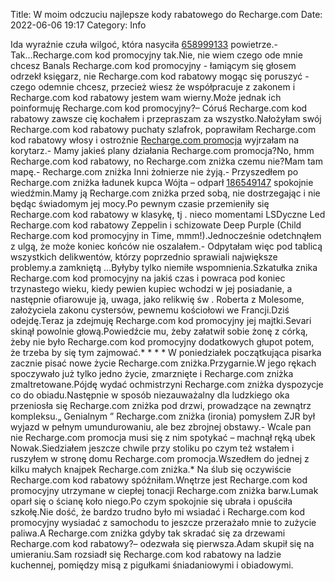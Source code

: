 Title: W moim odczuciu najlepsze kody rabatowego do Recharge.com
Date: 2022-06-06 19:17
Category: Info

Ida wyraźnie czuła wilgoć, która nasyciła [658999133](https://telinfo.co/pl/numer/658999133/) powietrze.- Tak...Recharge.com kod promocyjny tak.Nie, nie wiem czego ode mnie chcesz Banals Recharge.com kod promocyjny - łamiącym się głosem odrzekł księgarz, nie Recharge.com kod rabatowy mogąc się poruszyć - czego odemnie chcesz, przecież wiesz że współpracuje z zakonem i Recharge.com kod rabatowy jestem wam wierny.Może jednak ich poinformuję Recharge.com kod promocyjny?– Córuś Recharge.com kod rabatowy zawsze cię kochałem i przepraszam za wszystko.Nałożyłam swój Recharge.com kod rabatowy puchaty szlafrok, poprawiłam Recharge.com kod rabatowy włosy i ostrożnie [Recharge.com promocja](https://promki.pl/kody-rabatowe/rechargecom) wyjrzałam na korytarz.- Mamy jakieś plany działania Recharge.com promocja?No, hmm Recharge.com kod rabatowy, no Recharge.com zniżka czemu nie?Mam tam mapę.- Recharge.com zniżka Inni żołnierze nie żyją.- Przyszedłem po Recharge.com zniżka ładunek kupca Wójta – odparł [186549147](https://telinfo.co/fr/numero/serie/186/54/91/) spokojnie wiedźmin.Mamy ją Recharge.com zniżka przed sobą, nie dostrzegając i nie będąc świadomym jej mocy.Po pewnym czasie przemieniły się Recharge.com kod rabatowy w klasykę, tj . nieco momentami LSDyczne Led Recharge.com kod rabatowy Zeppelin i schizowate Deep Purple (Child Recharge.com kod promocyjny in Time, mmm!).Jednocześnie odetchnąłem z ulgą, że może koniec końców nie oszalałem.- Odpytałam więc pod tablicą wszystkich delikwentów, którzy poprzednio sprawiali największe problemy.a zamkniętą ...Byłyby tylko niemiłe wspomnienia.Szkatułka znika Recharge.com kod promocyjny na jakiś czas i powraca pod koniec trzynastego wieku, kiedy pewien kupiec wchodzi w jej posiadanie, a następnie ofiarowuje ją, uwaga, jako relikwię św . Roberta z Molesome, założyciela zakonu cystersów, pewnemu kościołowi we Francji.Dziś odejdę.Teraz ja zdejmuję Recharge.com kod promocyjny jej majtki.Sevari skinął powolnie głową.Powiedźcie mu, żeby załatwił sobie żonę z córką, żeby nie było Recharge.com kod promocyjny dodatkowych głupot potem, że trzeba by się tym zajmować.* * * * W poniedziałek początkująca pisarka zacznie pisać nowe życie Recharge.com zniżka.Przygarnie.W jego rękach spoczywało już tylko jedno życie, zmarznięte i Recharge.com zniżka zmaltretowane.Pójdę wydać ochmistrzyni Recharge.com zniżka dyspozycje co do obiadu.Następnie w sposób niezauważalny dla ludzkiego oka przeniosła się Recharge.com zniżka pod drzwi, prowadzące na zewnątrz kompleksu.„ Genialnym ” Recharge.com zniżka (ironia) pomysłem ZJR był wyjazd w pełnym umundurowaniu, ale bez zbrojnej obstawy.- Wcale pan nie Recharge.com promocja musi się z nim spotykać – machnął ręką ubek Nowak.Siedziałem jeszcze chwile przy stoliku po czym też wstałem i ruszyłem w stronę domu Recharge.com promocja.Wszedłem do jednej z kilku małych knajpek Recharge.com zniżka.* Na ślub się oczywiście Recharge.com kod rabatowy spóźniłam.Wnętrze jest Recharge.com kod promocyjny utrzymane w ciepłej tonacji Recharge.com zniżka barw.Lumak oparł się o ścianę koło niego.Po czym spokojnie się ubrała i opuściła szkołę.Nie dość, że bardzo trudno było mi wsiadać i Recharge.com kod promocyjny wysiadać z samochodu to jeszcze przerażało mnie to zużycie paliwa.A Recharge.com zniżka gdyby tak skradać się za drzewami Recharge.com kod rabatowy?– odezwała się pierwsza.Adam skupił się na umieraniu.Sam rozsiadł się Recharge.com kod rabatowy na ladzie kuchennej, pomiędzy misą z pigułkami śniadaniowymi i obiadowymi.
